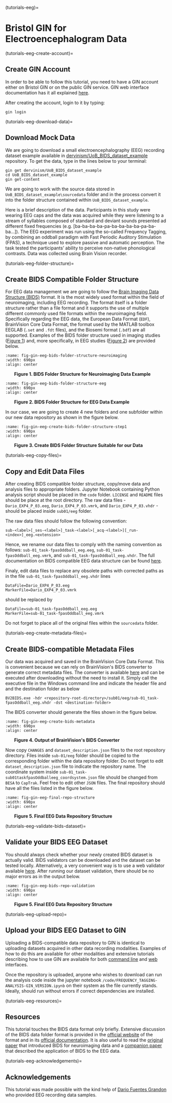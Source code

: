 (tutorials-eeg)=
# Bristol GIN for Electroencephalogram Data

(tutorials-eeg-create-account)=
## Create GIN Account
In order to be able to follow this tutorial, you need to have a GIN account either on Bristol GIN or on the public GIN service. GIN web interface documentation has it all explained [here](doc-gin-web-register).

After creating the account, login to it by typing:
```
gin login
```

(tutorials-eeg-download-data)=
## Download Mock Data
We are going to download a small electroencephalography (EEG) recording dataset example available in [dervinism/UoB_BIDS_dataset_example](https://gin.g-node.org/dervinism/UoB_BIDS_dataset_example) repository. To get the data, type in the lines below to your terminal:
```
gin get dervinism/UoB_BIDS_dataset_example
cd UoB_BIDS_dataset_example
gin get-content
```
We are going to work with the source data stored in ```UoB_BIDS_dataset_example\sourcedata``` folder and in the process convert it into the folder structure contained within ```UoB_BIDS_dataset_example```.

Here is a brief description of the data. Participants in this study were wearing EEG caps and the data was acquired while they were listening to a stream of syllables composed of standard and deviant sounds presented ad different fixed frequencies (e.g. [ba-ba-ba-ba-pa-ba-ba-ba-ba-pa-ba-ba…]). The EEG experiment was run using the so-called Frequency Tagging, by combining an oddball paradigm with Fast Periodic Auditory Stimulation (FPAS), a technique used to explore passive and automatic perception. The task tested the participants’ ability to perceive non-native phonological contrasts. Data was collected using Brain Vision recorder.

(tutorials-eeg-folder-structure)=
## Create BIDS Compatible Folder Structure
For EEG data management we are going to follow the [Brain Imaging Data Structure (BIDS)](https://bids.neuroimaging.io/) format. It is the most widely used format within the field of neuroimaging, including EEG recording. The format itself is a folder structure rather than a file format and it supports the use of multiple different commonly used file formats within the neuroimaging field. Specifically regarding the EEG data, the European Data Format (```EDF```), BrainVision Core Data Format, the format used by the MATLAB toolbox EEGLAB (```.set``` and ```.fdt``` files), and the Biosemi format (```.bdf```) are all supported. Examples of the BIDS folder structure used in imaging studies ([Figure 1](fig-gin-eeg-bids-folder-structure-neuroimaging)) and, more specifically, in EEG studies ([Figure 2](fig-gin-eeg-bids-folder-structure-eeg)) are provided below.
```{image} ../assets/images/tutorials/bristol-gin-for-eeg-data/Fig01-bids-folder-structure-neuroimaging.png
:name: fig-gin-eeg-bids-folder-structure-neuroimaging
:width: 690px
:align: center
```
&nbsp;&nbsp;&nbsp;&nbsp;&nbsp;&nbsp; **Figure 1. BIDS Folder Structure for Neuroimaging Data Example**

```{image} ../assets/images/tutorials/bristol-gin-for-eeg-data/Fig02-bids-folder-structure-eeg.png
:name: fig-gin-eeg-bids-folder-structure-eeg
:width: 690px
:align: center
```
&nbsp;&nbsp;&nbsp;&nbsp;&nbsp;&nbsp; **Figure 2. BIDS Folder Structure for EEG Data Example**

In our case, we are going to create 4 new folders and one subfolder within our new data repository as shown in the figure below.
```{image} ../assets/images/tutorials/bristol-gin-for-eeg-data/Fig03-create-bids-folder-structure-step1.png
:name: fig-gin-eeg-create-bids-folder-structure-step1
:width: 690px
:align: center
```
&nbsp;&nbsp;&nbsp;&nbsp;&nbsp;&nbsp; **Figure 3. Create BIDS Folder Structure Suitable for our Data**

(tutorials-eeg-copy-files)=
## Copy and Edit Data Files
After creating BIDS compatible folder structure, copy/move data and analysis files to appropriate folders. Jupyter Notebook containing Python analysis script should be placed in the ```code``` folder. ```LICENSE``` and ```README``` files should be place at the root directory. The raw data files - ```Dario_EXP4_P_03.eeg```, ```Dario_EXP4_P_03.vmrk```, and ```Dario_EXP4_P_03.vhdr``` - should be placed inside ```sub01/eeg``` folder.

The raw data files should follow the following convention:
```
sub-<label>[_ses-<label>]_task-<label>[_acq-<label>][_run-<index>]_eeg.<extension>
```
Hence, we rename our data files to comply with the naming convention as follows: ```sub-01_task-fpasOddball_eeg.eeg```, ```sub-01_task-fpasOddball_eeg.vmrk```, and ```sub-01_task-fpasOddball_eeg.vhdr```. The full documentation on BIDS compatible EEG data structure can be found [here](https://bids-specification.readthedocs.io/en/stable/04-modality-specific-files/03-electroencephalography.html).

Finaly, edit data files to replace any obsolete paths with corrected paths as in the file ```sub-01_task-fpasOddball_eeg.vhdr``` lines
```
DataFile=Dario_EXP4_P_03.eeg
MarkerFile=Dario_EXP4_P_03.vmrk
```
should be replaced by
```
DataFile=sub-01_task-fpasOddball_eeg.eeg
MarkerFile=sub-01_task-fpasOddball_eeg.vmrk
```

Do not forget to place all of the original files within the ```sourcedata``` folder.

(tutorials-eeg-create-metadata-files)=
## Create BIDS-compatible Metadata Files
Our data was acquired and saved in the BrainVision Core Data Format. This is convenient because we can rely on BrainVision's BIDS converter to generate correct metadata files. The converter is available [here](https://www.brainproducts.com/support-resources/bv2bids/) and can be executed after downloading without the need to install it. Simply call the executive file in the Windows command line and indicate the header file and and the destination folder as below
```
BV2BIDS.exe -hdr <repository-root-directory>/sub01/eeg/sub-01_task-fpasOddball_eeg.vhdr -dst <destination-folder>
```
The BIDS converter should generate the files shown in the figure below.
```{image} ../assets/images/tutorials/bristol-gin-for-eeg-data/Fig04-create-bids-metadata.png
:name: fig-gin-eeg-create-bids-metadata
:width: 690px
:align: center
```
&nbsp;&nbsp;&nbsp;&nbsp;&nbsp;&nbsp; **Figure 4. Output of BrainVision's BIDS Converter**

Now copy ```CHANGES``` and ```dataset_description.json``` files to the root repository directory. Files inside ```sub-01/eeg``` folder should be copied to the corresponding folder within the data repository folder. Do not forget to edit ```dataset_description.json``` file to indicate the repository name. The coordinate system inside ```sub-01_task-sub01taskfpasOddballeeg_coordsystem.json``` file should be changed from ```BESA``` to ```CapTrak```. Feel free to edit other ```JSON``` files. The final repository should have all the files listed in the figure below.
```{image} ../assets/images/tutorials/bristol-gin-for-eeg-data/Fig05-final-repo-structure.png
:name: fig-gin-eeg-final-repo-structure
:width: 690px
:align: center
```
&nbsp;&nbsp;&nbsp;&nbsp;&nbsp;&nbsp; **Figure 5. Final EEG Data Repository Structure**

(tutorials-eeg-validate-bids-dataset)=
## Validate your BIDS EEG Dataset
You should always check whether your newly created BIDS dataset is actually valid. BIDS validators can be downloaded and the dataset can be tested locally. Alternatively, a very convenient way is to use a web validator available [here](https://bids-standard.github.io/bids-validator/). After running our dataset validation, there should be no major errors as in the output below.
```{image} ../assets/images/tutorials/bristol-gin-for-eeg-data/Fig06-bids-repo-validation.png
:name: fig-gin-eeg-bids-repo-validation
:width: 690px
:align: center
```
&nbsp;&nbsp;&nbsp;&nbsp;&nbsp;&nbsp; **Figure 5. Final EEG Data Repository Structure**

(tutorials-eeg-upload-repo)=
## Upload your BIDS EEG Dataset to GIN
Uploading a BIDS-compatible data repository to GIN is identical to uploading datasets acquired in other data recording modalities. Examples of how to do this are available for other modalities and extensive tutorials describing how to use GIN are available for both [command line](tutorials-cli) and [web](tutorials-gui) interfaces.

Once the repository is uploaded, anyone who wishes to download can run the analysis code inside the jupyter notebook ```/code/FREQUENCY_TAGGING-ANALYSIS-GIN_VERSION.ipynb``` on their system as the file currently stands. Ideally, should run without errors if correct dependencies are installed.

(tutorials-eeg-resources)=
## Resources
This tutorial touches the BIDS data format only briefly. Extensive discussion of the BIDS data folder format is provided in the [official website](https://bids.neuroimaging.io/) of the format and in its [official documentation](https://bids-specification.readthedocs.io/en/stable/). It is also useful to read the [original paper](https://doi.org/10.1038/sdata.2016.44) that introduced BIDS for neuroimaging data and a [companion paper](https://doi.org/10.1038/s41597-019-0104-8) that described the application of BIDS to the EEG data.

(tutorials-eeg-acknowledgements)=
## Acknowledgements
This tutorial was made possible with the kind help of [Dario Fuentes Grandon](https://research-information.bris.ac.uk/en/persons/dario-fuentes-grandon) who provided EEG recording data samples.